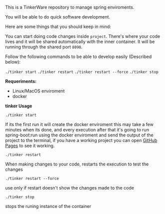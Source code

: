 This is a TinkerWare repository to manage spring enviroments.

You will be able to do quick software development. 

Here are some things that you should keep in mind:

You can start doing code changes inside `project`. There's where your code lives
and it will be shared automatically with the inner container. 
It will be running through the shared port `8090`. 

Follow the following commands to be able to develop easily (Described below):

`./tinker start`
`./tinker restart`
`./tinker restart --force`
`./tinker stop`

**Requeriments:**

- Linux/MacOS enviroment
- docker

**tinker Usage**

`./tinker start`

If its the first run it will create the docker enviroment this may take a few minutes 
when its done, and every execution after that it's going to run spring-boot:run
using the docker enviroment and send the output of the  project to the terminal, 
if you have a working project you can open [GitHub Pages](http://localhost:8090/) to see it working.


`./tinker restart`

When making changes to your code, restarts the execution to test the changes

`./tinker restart --force`

use only if restart doesn't show the changes made to the code

`./tinker stop`

stops the runing instance of the container

